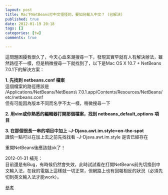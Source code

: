 ```yaml
---
layout: post
title: Mac下NetBeans打中文怪怪的，要如何輸入中文？ (已解決)
published: true
date: 2012-01-19 20:18
tags: []
categories: [tw]
comments: true

---
```



這問題困擾我很久了，今天心血來潮搜尋一下，發現其實早就有人有解決辦法，雖然路徑不一樣，但是稍微搜尋一下就找到了，以下是Mac OS X 10.7 + NetBeans 7.0.1下的解決方案：  
  
**1. 先找到 netbeans.conf 檔案**  
這個檔案的路徑應該是 /Applications/NetBeans/NetBeans\ 7.0.1.app/Contents/Resources/NetBeans/etc/netbeans.conf  
但有可能因為版本不同而名字不太一樣，稍微搜尋一下  
  
**2. 用vim或你熟悉的編輯器打開那個檔案，找到 netbeans_default_options 項目**  
  
**3. 在那個很長一串的項目中加上 -J-Djava.awt.im.style=on-the-spot**  
謹慎一點可以在加上去之前先找找看 -J-Djava.awt.im.style 是否已經存在  
  
重開NetBeans後應該就ok了！  
  
  
2012-01-31 補充：  
目前還是有Bug，有時候仍然會失效，此時試試看在打開NetBeans前先切換到中文輸入法，在我的電腦上這樣就一切正常，但網路上也有回報相反的狀況（必須先切到英文輸入法才能work）。  
  
[參考][1]



[1]: http://www.douban.com/note/82403581/
